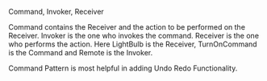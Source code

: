 Command, Invoker, Receiver

Command contains the Receiver and the action to be performed on the Receiver. Invoker is the one who invokes the command. Receiver is the one who performs the action.
Here LightBulb is the Receiver, TurnOnCommand is the Command and Remote is the Invoker.

Command Pattern is most helpful in adding Undo Redo Functionality.
